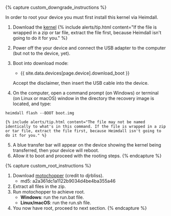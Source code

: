 {% capture custom_downgrade_instructions %}

In order to root your device you must first install this kernel via Heimdall.

1. Download the [kernel](https://www.androidfilehost.com/?fid=745425885120732538)
    {% include alerts/tip.html content="If the file is wrapped in a zip or tar file, extract the file first, because Heimdall isn't going to do it for you." %}
2. Power off the your device and connect the USB adapter to the computer (but not to the device, yet).
3. Boot into download mode:

    * {{ site.data.devices[page.device].download_boot }}

    Accept the disclaimer, then insert the USB cable into the device.
4. On the computer, open a command prompt (on Windows) or terminal (on Linux or macOS) window in the directory the recovery image is located, and type:
```
heimdall flash --BOOT boot.img
```
    {% include alerts/tip.html content="The file may not be named identically to what's in this command. If the file is wrapped in a zip or tar file, extract the file first, because Heimdall isn't going to do it for you." %}
5. A blue transfer bar will appear on the device showing the kernel being transferred, then your device will reboot.
6. Allow it to boot and proceed with the rooting steps.
{% endcapture %}

{% capture custom_root_instructions %}

1. Download [motochopper](https://www.androidfilehost.com/?fid=24052804347757453) (credit to djrbliss).
   * md5: a2a361dc1a1122b9034d4be4ba355a46
2. Extract all files in the zip.
3. Run motochopper to achieve root.
   * **Windows**: run the run.bat file.
   * **Linux/macOS**: run the run.sh file.
4. You now have root, proceed to next section.
{% endcapture %}
